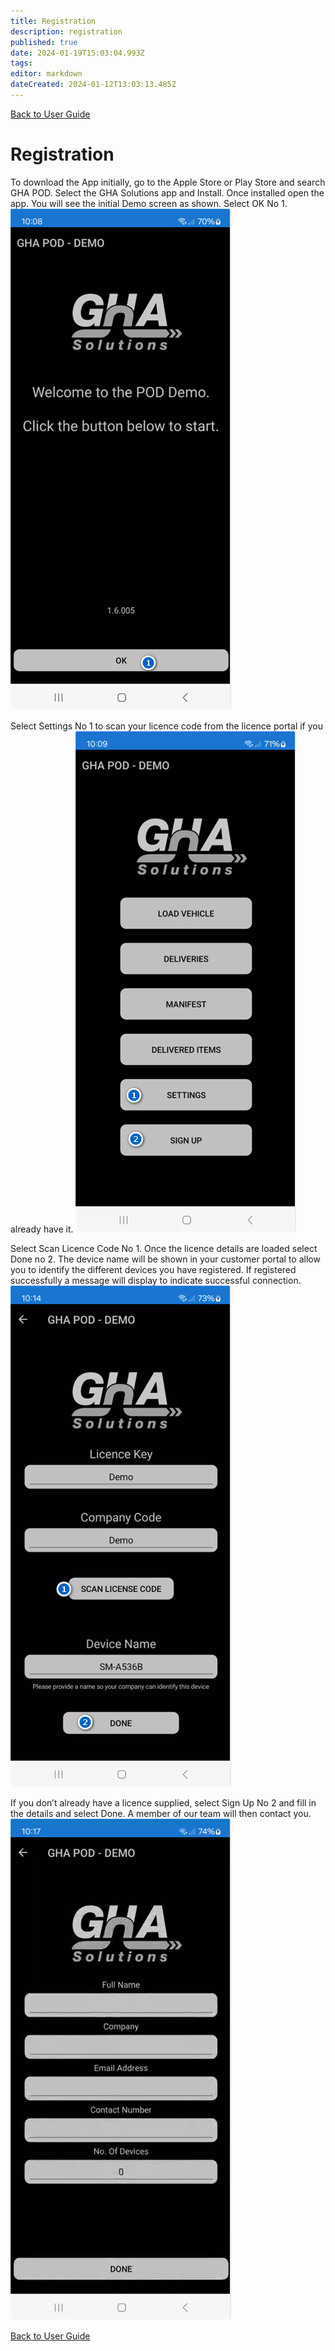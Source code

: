 ```yaml
---
title: Registration
description: registration
published: true
date: 2024-01-19T15:03:04.993Z
tags: 
editor: markdown
dateCreated: 2024-01-12T13:03:13.485Z
---
```


[Back to User Guide](/Apps/proof-of-delivery/user-guide)

# Registration
To download the App initially, go to the Apple Store or Play Store and search GHA POD. Select the GHA Solutions app and Install. Once installed open the app. You will see the initial Demo screen as shown. Select OK No 1. 
![pod_1.png](/pod/pod_1.png)

Select Settings No 1 to scan your licence code from the licence portal if you already have it. 
![pod_2.png](/pod/pod_2.png)

Select Scan Licence Code No 1. Once the licence details are loaded select Done no 2. 
The device name will be shown in your customer portal to allow you to identify the different devices you have registered. 
If registered successfully a message will display to indicate successful connection.  
![pod_3.png](/pod/pod_3.png)

If you don’t already have a licence supplied, select Sign Up No 2 and fill in the details and select Done. A member of our team will then contact you. 
![pod_5.png](/pod/pod_5.png)

[Back to User Guide](/Apps/proof-of-delivery/user-guide)
